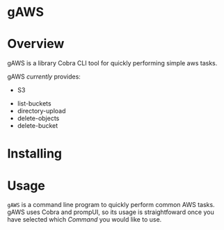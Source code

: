 # gAWS

# Overview

gAWS is a library Cobra CLI tool for quickly performing simple aws tasks.

gAWS *currently* provides:

* S3
- list-buckets
- directory-upload
- delete-objects
- delete-bucket

# Installing

# Usage

`gAWS` is a command line program to quickly perform common AWS tasks. gAWS uses Cobra and prompUI, so its usage is straightfoward once you have selected which *Command* you would like to use. 


